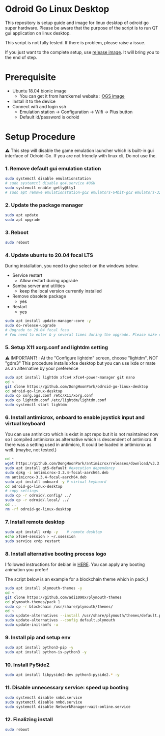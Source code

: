 # Odroid Go Linux Desktop

This repository is setup guide and image for linux desktop of odroid go super hardware.
Please be aware that the purpose of the script is to run QT gui application on linux desktop.

This script is not fully tested. If there is problem, please raise a issue.

If you just want to the complete setup, use [release image](). It will bring you to the end of step. 


# Prerequisite
- Ubuntu 18.04 bionic image
  - You can get it from hardkernel website : [OGS image](https://wiki.odroid.com/odroid_go_advance/make_sd_card)
- Install it to the device
- Connect wifi and login ssh
  - Emulation station &rarr; Configuration &rarr; Wifi &rarr; Plus button
  - Default id/password is odroid 

# Setup Procedure

:warning: This step will disable the game emulation launcher which is built-in gui interface of Odroid-Go. If you are not friendly with linux cli, Do not use the.

### 1. Remove default gui emulation station
```sh
sudo systemctl disable emulationstation
# sudo systemctl disable go4.service #OGU
sudo systemctl enable getty@tty1
# sudo apt remove emulationstation-go2 emulators-64bit-go2 emulators-32bit-go2
```

### 2. Update the package manager
```sh
sudo apt update
sudo apt upgrade
```

### 3. Reboot
```sh
sudo reboot
```

### 4. Update ubuntu to 20.04 focal LTS
During installation, you need to give select on the windows below.
- Service restart
  - Allow restart during upgrade
- Samba server and utilities
  - keep the local version currently installed
- Remove obsolete package
  - yes  
- Restart
  - yes 

```sh
sudo apt install update-manager-core -y
sudo do-release-upgrade 
# Upgrade to 20.04 focal fosa
# You need to enter & y several times during the upgrade. Please make sure your eyes are on it.
```

### 5. Setup X11 xorg.conf and lightdm setting
:warning: IMPORTANT! : At the "Configure lightdm" screen, choose "lightdm", NOT "gdm3"
This procedure installs xfce desktop but you can use lxde or mate as an alternative by your preference
```sh
sudo apt install lightdm xfce4 xfce4-power-manager git nano
cd ~
git clone https://github.com/DongHoonPark/odroid-go-linux-desktop
cd odroid-go-linux-desktop
sudo cp xorg.ogs.conf /etc/X11/xorg.conf
sudo cp lightdm.conf /etc/lightdm/lightdm.conf
sudo systemctl start lightdm
```

### 6. Install antimicrox, onboard to enable joystick input and virtual keyboard

You can use antimicro which is exist in apt repo but it is not maintained now so I compiled antimicrox as alternative which is descendent of antimicro. If there was a setting used in antimicro, It could be loaded in antimicrox as well. (maybe, not tested.)
```sh
cd ~
wget https://github.com/DongHoonPark/antimicrox/releases/download/v3.3.4-aarch64/antimicrox-3.3.4-focal-aarch64.deb
sudo apt install qt5-default #execution dependency
sudo dpkg -i antimicrox-3.3.4-focal-aarch64.deb
rm antimicrox-3.3.4-focal-aarch64.deb
sudo apt install onboard -y # virtual keyboard
cd odroid-go-linux-desktop
# copy settings
sudo cp -r odroid/.config/ ../ 
sudo cp -r odroid/.local/ ../ 
cd ..
rm -rf odroid-go-linux-desktop
```

### 7. Install remote desktop
```sh
sudo apt install xrdp -y    # remote desktop
echo xfce4-session > ~/.xsession
sudo service xrdp restart 
```

### 8. Install alternative booting process logo
I followed instructions for debian in [HERE](https://github.com/adi1090x/plymouth-themes). You can apply any booting animation you prefer!

The script below is an example for a blockchain theme which in pack_1
```sh
sudo apt install plymouth-themes -y
cd ~
git clone https://github.com/adi1090x/plymouth-themes
cd plymouth-themes/pack_1
sudo cp -r blockchain /usr/share/plymouth/themes/
cd ~
sudo update-alternatives --install /usr/share/plymouth/themes/default.plymouth default.plymouth /usr/share/plymouth/themes/blockchain/blockchain.plymouth 100
sudo update-alternatives --config default.plymouth
sudo update-initramfs -u
```

### 9. Install pip and setup env
```sh
sudo apt install python3-pip -y
sudo apt install python-is-python3 -y
```

### 10. Install PySide2 
```sh
sudo apt install libpyside2-dev python3-pyside2.* -y
```

### 11. Disable unnecessary service: speed up booting
```sh
sudo systemctl disable smbd.service
sudo systemctl disable nmbd.service
sudo systemctl disable NetworkManager-wait-online.service
```

### 12. Finalizing install
```sh
sudo reboot
